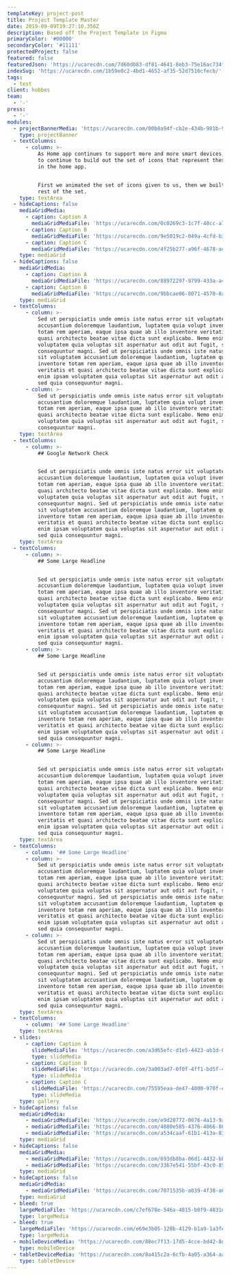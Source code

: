 ```yaml
---
templateKey: project-post
title: Project Template Master
date: 2019-09-09T19:27:10.356Z
description: Based off the Project Template in Figma
primaryColor: '#00000'
secondaryColor: '#11111'
protectedProject: false
featured: false
featuredJson: 'https://ucarecdn.com/7d60d083-df81-4641-8eb3-75e16ac734fa/'
indexSvg: 'https://ucarecdn.com/1b59e0c2-4bd1-4652-af35-52d7516cfecb/'
tags:
  - test
client: hobbes
team:
  - '-'
press:
  - '-'
modules:
  - projectBannerMedia: 'https://ucarecdn.com/00b8a94f-cb2e-434b-981b-99c288dcfddb/'
    type: projectBanner
  - textColumns:
      - column: >-
          As Home app continues to support more and more smart devices, we need
          to continue to build out the set of icons that represent these devices
          in the home app. 


          First we animated the set of icons given to us, then we built out the
          rest of the set.
    type: textArea
  - hideCaptions: false
    mediaGridMedia:
      - caption: Caption A
        mediaGridMediaFile: 'https://ucarecdn.com/0c0269c3-1c7f-40cc-a728-871e2b532411/'
      - caption: Caption B
        mediaGridMediaFile: 'https://ucarecdn.com/9e5019c2-049a-4cfd-b309-5059588361de/'
      - caption: Caption C
        mediaGridMediaFile: 'https://ucarecdn.com/4f25b277-a96f-4678-acde-656a03502df2/'
    type: mediaGrid
  - hideCaptions: false
    mediaGridMedia:
      - caption: Caption A
        mediaGridMediaFile: 'https://ucarecdn.com/88972297-9799-433a-ac74-9683c07ecdda/'
      - caption: Caption B
        mediaGridMediaFile: 'https://ucarecdn.com/9bbcae06-8071-4570-8a82-2d41c1da9b12/'
    type: mediaGrid
  - textColumns:
      - column: >-
          Sed ut perspiciatis unde omnis iste natus error sit voluptatem
          accusantium doloremque laudantium, luptatem quia volupt inventore
          totam rem aperiam, eaque ipsa quae ab illo inventore veritatis et
          quasi architecto beatae vitae dicta sunt explicabo. Nemo enim ipsam
          voluptatem quia voluptas sit aspernatur aut odit aut fugit, sed quia
          consequuntur magni. Sed ut perspiciatis unde omnis iste natus error
          sit voluptatem accusantium doloremque laudantium, luptatem quia volupt
          inventore totam rem aperiam, eaque ipsa quae ab illo inventore
          veritatis et quasi architecto beatae vitae dicta sunt explicabo. Nemo
          enim ipsam voluptatem quia voluptas sit aspernatur aut odit aut fugit,
          sed quia consequuntur magni.
      - column: >-
          Sed ut perspiciatis unde omnis iste natus error sit voluptatem
          accusantium doloremque laudantium, luptatem quia volupt inventore
          totam rem aperiam, eaque ipsa quae ab illo inventore veritatis et
          quasi architecto beatae vitae dicta sunt explicabo. Nemo enim ipsam
          voluptatem quia voluptas sit aspernatur aut odit aut fugit, sed quia
          consequuntur magni.
    type: textArea
  - textColumns:
      - column: >-
          ## Google Network Check


          Sed ut perspiciatis unde omnis iste natus error sit voluptatem
          accusantium doloremque laudantium, luptatem quia volupt inventore
          totam rem aperiam, eaque ipsa quae ab illo inventore veritatis et
          quasi architecto beatae vitae dicta sunt explicabo. Nemo enim ipsam
          voluptatem quia voluptas sit aspernatur aut odit aut fugit, sed quia
          consequuntur magni. Sed ut perspiciatis unde omnis iste natus error
          sit voluptatem accusantium doloremque laudantium, luptatem quia volupt
          inventore totam rem aperiam, eaque ipsa quae ab illo inventore
          veritatis et quasi architecto beatae vitae dicta sunt explicabo. Nemo
          enim ipsam voluptatem quia voluptas sit aspernatur aut odit aut fugit,
          sed quia consequuntur magni.
    type: textArea
  - textColumns:
      - column: >-
          ## Some Large Headline


          Sed ut perspiciatis unde omnis iste natus error sit voluptatem
          accusantium doloremque laudantium, luptatem quia volupt inventore
          totam rem aperiam, eaque ipsa quae ab illo inventore veritatis et
          quasi architecto beatae vitae dicta sunt explicabo. Nemo enim ipsam
          voluptatem quia voluptas sit aspernatur aut odit aut fugit, sed quia
          consequuntur magni. Sed ut perspiciatis unde omnis iste natus error
          sit voluptatem accusantium doloremque laudantium, luptatem quia volupt
          inventore totam rem aperiam, eaque ipsa quae ab illo inventore
          veritatis et quasi architecto beatae vitae dicta sunt explicabo. Nemo
          enim ipsam voluptatem quia voluptas sit aspernatur aut odit aut fugit,
          sed quia consequuntur magni.
      - column: >-
          ## Some Large Headline


          Sed ut perspiciatis unde omnis iste natus error sit voluptatem
          accusantium doloremque laudantium, luptatem quia volupt inventore
          totam rem aperiam, eaque ipsa quae ab illo inventore veritatis et
          quasi architecto beatae vitae dicta sunt explicabo. Nemo enim ipsam
          voluptatem quia voluptas sit aspernatur aut odit aut fugit, sed quia
          consequuntur magni. Sed ut perspiciatis unde omnis iste natus error
          sit voluptatem accusantium doloremque laudantium, luptatem quia volupt
          inventore totam rem aperiam, eaque ipsa quae ab illo inventore
          veritatis et quasi architecto beatae vitae dicta sunt explicabo. Nemo
          enim ipsam voluptatem quia voluptas sit aspernatur aut odit aut fugit,
          sed quia consequuntur magni.
      - column: >-
          ## Some Large Headline


          Sed ut perspiciatis unde omnis iste natus error sit voluptatem
          accusantium doloremque laudantium, luptatem quia volupt inventore
          totam rem aperiam, eaque ipsa quae ab illo inventore veritatis et
          quasi architecto beatae vitae dicta sunt explicabo. Nemo enim ipsam
          voluptatem quia voluptas sit aspernatur aut odit aut fugit, sed quia
          consequuntur magni. Sed ut perspiciatis unde omnis iste natus error
          sit voluptatem accusantium doloremque laudantium, luptatem quia volupt
          inventore totam rem aperiam, eaque ipsa quae ab illo inventore
          veritatis et quasi architecto beatae vitae dicta sunt explicabo. Nemo
          enim ipsam voluptatem quia voluptas sit aspernatur aut odit aut fugit,
          sed quia consequuntur magni.
    type: textArea
  - textColumns:
      - column: '## Some Large Headline'
      - column: >-
          Sed ut perspiciatis unde omnis iste natus error sit voluptatem
          accusantium doloremque laudantium, luptatem quia volupt inventore
          totam rem aperiam, eaque ipsa quae ab illo inventore veritatis et
          quasi architecto beatae vitae dicta sunt explicabo. Nemo enim ipsam
          voluptatem quia voluptas sit aspernatur aut odit aut fugit, sed quia
          consequuntur magni. Sed ut perspiciatis unde omnis iste natus error
          sit voluptatem accusantium doloremque laudantium, luptatem quia volupt
          inventore totam rem aperiam, eaque ipsa quae ab illo inventore
          veritatis et quasi architecto beatae vitae dicta sunt explicabo. Nemo
          enim ipsam voluptatem quia voluptas sit aspernatur aut odit aut fugit,
          sed quia consequuntur magni.
      - column: >-
          Sed ut perspiciatis unde omnis iste natus error sit voluptatem
          accusantium doloremque laudantium, luptatem quia volupt inventore
          totam rem aperiam, eaque ipsa quae ab illo inventore veritatis et
          quasi architecto beatae vitae dicta sunt explicabo. Nemo enim ipsam
          voluptatem quia voluptas sit aspernatur aut odit aut fugit, sed quia
          consequuntur magni. Sed ut perspiciatis unde omnis iste natus error
          sit voluptatem accusantium doloremque laudantium, luptatem quia volupt
          inventore totam rem aperiam, eaque ipsa quae ab illo inventore
          veritatis et quasi architecto beatae vitae dicta sunt explicabo. Nemo
          enim ipsam voluptatem quia voluptas sit aspernatur aut odit aut fugit,
          sed quia consequuntur magni.
    type: textArea
  - textColumns:
      - column: '## Some Large Headline'
    type: textArea
  - slides:
      - caption: Caption A
        slideMediaFile: 'https://ucarecdn.com/a3d65efc-d1e5-4423-ab1d-01cb374cd0db/'
        type: slideMedia
      - caption: Caption B
        slideMediaFile: 'https://ucarecdn.com/3a003ad7-0f0f-4ff1-bd5f-4cb7b8113778/'
        type: slideMedia
      - caption: Caption C
        slideMediaFile: 'https://ucarecdn.com/75595eaa-de47-4000-970f-e6940f202683/'
        type: slideMedia
    type: gallery
  - hideCaptions: false
    mediaGridMedia:
      - mediaGridMediaFile: 'https://ucarecdn.com/e9d20772-0076-4a13-9ac2-06fd579ddfe8/'
      - mediaGridMediaFile: 'https://ucarecdn.com/4880e585-4376-4066-80e6-d35f1da10546/'
      - mediaGridMediaFile: 'https://ucarecdn.com/a534caaf-61b1-413a-8399-7df640705ff5/'
    type: mediaGrid
  - hideCaptions: false
    mediaGridMedia:
      - mediaGridMediaFile: 'https://ucarecdn.com/693db8ba-06d1-4432-bb16-92dd609076b2/'
      - mediaGridMediaFile: 'https://ucarecdn.com/3367e541-55bf-43c0-855e-e18f781b05d1/'
    type: mediaGrid
  - hideCaptions: false
    mediaGridMedia:
      - mediaGridMediaFile: 'https://ucarecdn.com/7071535b-a039-4f38-a69c-a87a282ba46b/'
    type: mediaGrid
  - bleed: true
    largeMediaFile: 'https://ucarecdn.com/c7ef678e-546a-4815-b0f9-4831d7ffb083/'
    type: largeMedia
  - bleed: true
    largeMediaFile: 'https://ucarecdn.com/e69e3b05-128b-4129-b1a9-1a3fe83c9457/'
    type: largeMedia
  - mobileDeviceMedia: 'https://ucarecdn.com/88ec7f13-17d5-4cce-bd42-8da92a855080/'
    type: mobileDevice
  - tabletDeviceMedia: 'https://ucarecdn.com/8a415c2a-6cfb-4a05-a364-aa4c2c46d986/'
    type: tabletDevice
---
```


